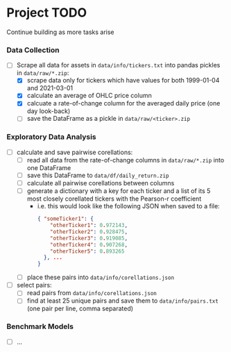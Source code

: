 # Project TODO
Continue building as more tasks arise

### Data Collection
- [ ] Scrape all data for assets in `data/info/tickers.txt` into pandas pickles in `data/raw/*.zip`:
  - [X] scrape data only for tickers which have values for both 1999-01-04 and 2021-03-01
  - [X] calculate an average of OHLC price column
  - [X] calcuate a rate-of-change column for the averaged daily price (one day look-back)
  - [ ] save the DataFrame as a pickle in `data/raw/<ticker>.zip`

### Exploratory Data Analysis
- [ ] calculate and save pairwise corellations:
  - [ ] read all data from the rate-of-change columns in `data/raw/*.zip` into one DataFrame
  - [ ] save this DataFrame to `data/df/daily_return.zip`
  - [ ] calculate all pairwise corellations between columns
  - [ ] generate a dictionary with a key for each ticker and a list of its 5 most closely corellated tickers with the Pearson-r coefficient
    - i.e. this would look like the following JSON when saved to a file:
      ```JSON
      { "someTicker1": {
          "otherTicker1": 0.972143,
          "otherTicker2": 0.928475,
          "otherTicker3": 0.919085,
          "otherTicker4": 0.907268,
          "otherTicker5": 0.893265
        }, ...
      }
      ```
  - [ ] place these pairs into `data/info/corellations.json`
- [ ] select pairs:
  - [ ] read pairs from `data/info/corellations.json`
  - [ ] find at least 25 unique pairs and save them to `data/info/pairs.txt` (one pair per line, comma separated)

### Benchmark Models
- [ ] ...
